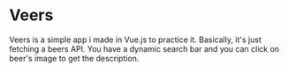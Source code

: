 # Veers

Veers is a simple app i made in Vue.js to practice it.
Basically, it's just fetching a beers API.
You have a dynamic search bar and you can click on beer's image to get the description.

